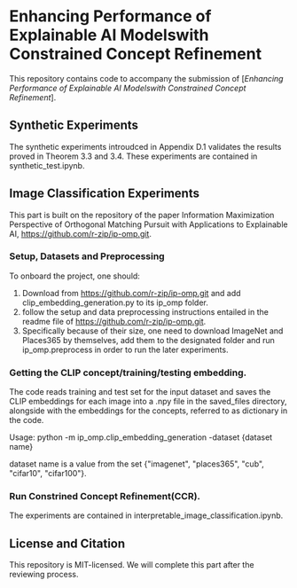 # Enhancing Performance of Explainable AI Modelswith Constrained Concept Refinement

This repository contains code to accompany the submission of [*Enhancing Performance of Explainable AI Modelswith Constrained Concept Refinement*].

## Synthetic Experiments
The synthetic experiments introudced in Appendix D.1 validates the results proved in Theorem 3.3 and 3.4. These experiments are contained in synthetic_test.ipynb.

## Image Classification Experiments
This part is built on the repository of the paper Information Maximization Perspective of Orthogonal Matching Pursuit with Applications to Explainable AI, https://github.com/r-zip/ip-omp.git.

### Setup, Datasets and Preprocessing
To onboard the project, one should:
1. Download from https://github.com/r-zip/ip-omp.git and add clip_embedding_generation.py to its ip_omp folder.
2. follow the setup and data preprocessing instructions entailed in the readme file of https://github.com/r-zip/ip-omp.git.
3. Specifically because of their size, one need to download ImageNet and Places365 by themselves, add them to the designated folder and run ip_omp.preprocess in order to run the later experiments.

### Getting the CLIP concept/training/testing embedding.

The code reads training and test set for the input dataset and saves the CLIP embeddings for each image into a .npy file in the saved_files directory, alongside with the embeddings for the concepts, referred to as dictionary in the code.

Usage: python -m ip_omp.clip_embedding_generation -dataset {dataset name}

dataset name is a value from the set {"imagenet", "places365", "cub", "cifar10", "cifar100"}.

### Run Constrined Concept Refinement(CCR).

The experiments are contained in interpretable_image_classification.ipynb.

## License and Citation
This repository is MIT-licensed. We will complete this part after the reviewing process.
